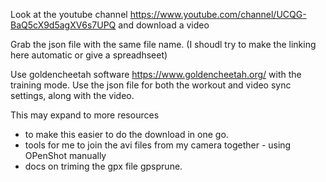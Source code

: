Look at the youtube channel https://www.youtube.com/channel/UCQG-BaQ5cX9d5agXV6s7UPQ  and download a video

Grab the json file with the same file name.  (I shoudl try to make the linking here automatic or give a spreadhseet)

Use goldencheetah software https://www.goldencheetah.org/  with the training mode.  Use the json file for both the workout and video sync settings, along with the video.


This may expand to more resources 
* to make this easier to do the download in one go.
* tools for me to join the avi files from my camera together - using OPenShot manually
*  docs on triming the gpx file gpsprune.



